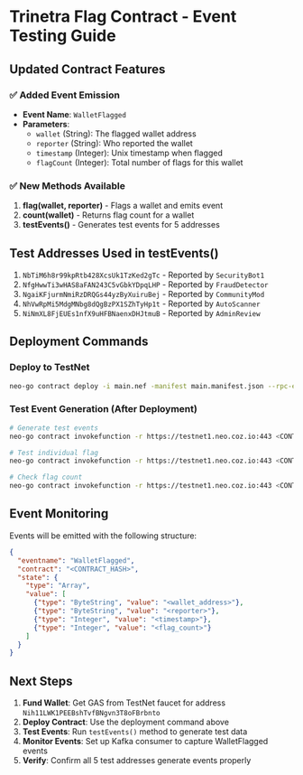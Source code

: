 # Trinetra Flag Contract - Event Testing Guide

## Updated Contract Features

### ✅ Added Event Emission
- **Event Name**: `WalletFlagged`
- **Parameters**: 
  - `wallet` (String): The flagged wallet address
  - `reporter` (String): Who reported the wallet
  - `timestamp` (Integer): Unix timestamp when flagged
  - `flagCount` (Integer): Total number of flags for this wallet

### ✅ New Methods Available

1. **flag(wallet, reporter)** - Flags a wallet and emits event
2. **count(wallet)** - Returns flag count for a wallet  
3. **testEvents()** - Generates test events for 5 addresses

## Test Addresses Used in testEvents()

1. `NbTiM6h8r99kpRtb428XcsUk1TzKed2gTc` - Reported by `SecurityBot1`
2. `NfgHwwTi3wHAS8aFAN243C5vGbkYDpqLHP` - Reported by `FraudDetector`
3. `NgaiKFjurmNmiRzDRQGs44yzByXuiruBej` - Reported by `CommunityMod`
4. `NhVwRpMi5MdgMNbg8dQgBzPX1SZhTyHp1t` - Reported by `AutoScanner`
5. `NiNmXL8FjEUEs1nfX9uHFBNaenxDHJtmuB` - Reported by `AdminReview`

## Deployment Commands

### Deploy to TestNet
```bash
neo-go contract deploy -i main.nef -manifest main.manifest.json --rpc-endpoint https://testnet1.neo.coz.io:443 --wallet my-wallet.json
```

### Test Event Generation (After Deployment)
```bash
# Generate test events
neo-go contract invokefunction -r https://testnet1.neo.coz.io:443 <CONTRACT_HASH> testEvents --wallet my-wallet.json

# Test individual flag
neo-go contract invokefunction -r https://testnet1.neo.coz.io:443 <CONTRACT_HASH> flag "NTestAddress123" "TestReporter" --wallet my-wallet.json

# Check flag count
neo-go contract invokefunction -r https://testnet1.neo.coz.io:443 <CONTRACT_HASH> count "NTestAddress123" --wallet my-wallet.json
```

## Event Monitoring

Events will be emitted with the following structure:
```json
{
  "eventname": "WalletFlagged",
  "contract": "<CONTRACT_HASH>",
  "state": {
    "type": "Array",
    "value": [
      {"type": "ByteString", "value": "<wallet_address>"},
      {"type": "ByteString", "value": "<reporter>"},
      {"type": "Integer", "value": "<timestamp>"},
      {"type": "Integer", "value": "<flag_count>"}
    ]
  }
}
```

## Next Steps

1. **Fund Wallet**: Get GAS from TestNet faucet for address `Nih11LWK1PEEBshTvfBNgvn3T8oFBrbnto`
2. **Deploy Contract**: Use the deployment command above
3. **Test Events**: Run `testEvents()` method to generate test data
4. **Monitor Events**: Set up Kafka consumer to capture WalletFlagged events
5. **Verify**: Confirm all 5 test addresses generate events properly

